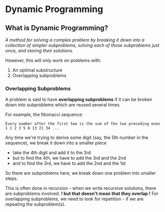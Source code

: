 # Dynamic Programming

## What is Dynamic Programming?
_A method for solving a complex problem by breaking it down into a collection of simpler subproblems, solving each of those subproblems just once, and storing their solutions._

However, this will only work on problems with:
1. An optimal substructure
2. Overlapping subproblems

### Overlapping Subproblems
A problem is said to have **overlapping subproblems** if it can be broken down into subproblems which are reused several times.

For example, the fibonacci sequence:
```
Every number after the first two is the sum of the two preceding ones
1 1 2 3 5 8 13 21 34 ...
```

Any time we're trying to derive some digit (say, the 5th number in the sequence), we break it down into a smaller piece
- take the 4th digit and add it to the 3rd
- but to find the 4th, we have to add the 3rd and the 2nd
- and to find the 3rd, we have to add the 2nd and the 1st

So there are subproblems here, we break down one problem into smaller steps.

This is often done in recursion - when we write recursive solutions, there are subproblems involved.
**! but that doesn't mean that they overlap !**
For overlapping subproblems, we need to look for repetition - if we are repeating the subproblem(s).































